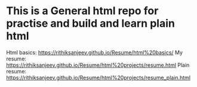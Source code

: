 # This is a General html repo for practise and build and learn plain html

Html basics: https://rithiksanjeev.github.io/Resume/html%20basics/
My resume: https://rithiksanjeev.github.io/Resume/html%20projects/resume.html
Plain resume: https://rithiksanjeev.github.io/Resume/html%20projects/resume_plain.html
